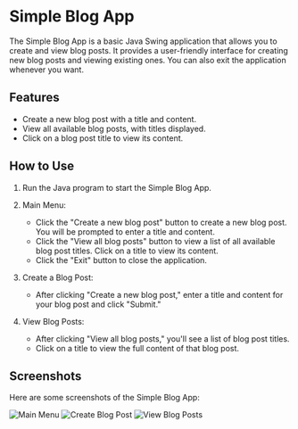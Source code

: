 # Simple Blog App

The Simple Blog App is a basic Java Swing application that allows you to create and view blog posts. It provides a user-friendly interface for creating new blog posts and viewing existing ones. You can also exit the application whenever you want.

## Features

- Create a new blog post with a title and content.
- View all available blog posts, with titles displayed.
- Click on a blog post title to view its content.

## How to Use

1. Run the Java program to start the Simple Blog App.

2. Main Menu:
   - Click the "Create a new blog post" button to create a new blog post. You will be prompted to enter a title and content.
   - Click the "View all blog posts" button to view a list of all available blog post titles. Click on a title to view its content.
   - Click the "Exit" button to close the application.

3. Create a Blog Post:
   - After clicking "Create a new blog post," enter a title and content for your blog post and click "Submit."

4. View Blog Posts:
   - After clicking "View all blog posts," you'll see a list of blog post titles.
   - Click on a title to view the full content of that blog post.

## Screenshots

Here are some screenshots of the Simple Blog App:

![Main Menu](https://github.com/Utkarshsahhu/temp/blob/main/Screenshot%20(136).png)
![Create Blog Post](https://github.com/Utkarshsahhu/temp/blob/main/Screenshot%20(137).png)
![View Blog Posts](https://github.com/Utkarshsahhu/temp/blob/main/Screenshot%20(138).png)

